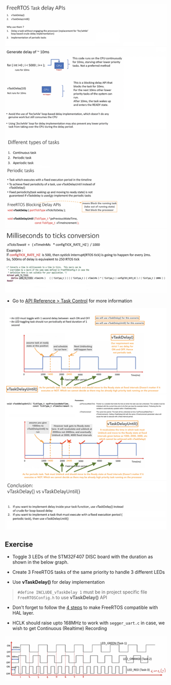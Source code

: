 <img src="images/task_delay_api.png" alt="FreeRTOS Task Delays APIs" title="FreeRTOS Task Delays APIs">       
		 
		 
<img src="images/task_delay_api2.png" alt="FreeRTOS Task Delays APIs" title="FreeRTOS Task Delays APIs">   
    
    
<img src="images/task_delay_api3.png" alt="FreeRTOS Task Delays APIs" title="FreeRTOS Task Delays APIs">         
		 
		 
<img src="images/task_delay_api4.png" alt="FreeRTOS Task Delays APIs" title="FreeRTOS Task Delays APIs">         
		 
		 
* Go to [API Reference > Task Control](https://freertos.org/a00112.html) for more information   
    
    
<img src="images/task_delay_api5.png" alt="FreeRTOS Task Delays APIs" title="FreeRTOS Task Delays APIs">         
		 
		 
<img src="images/task_delay_api6.png" alt="FreeRTOS Task Delays APIs" title="FreeRTOS Task Delays APIs">       
		 
		 
<img src="images/task_delay_api7.png" alt="FreeRTOS Task Delays APIs" title="FreeRTOS Task Delays APIs">         
		 
		 
		 
## Exercise   
     
* Toggle 3 LEDs of the STM32F407 DISC board with the duration as shown in the below graph.    
    
* Create 3 FreeRTOS tasks of the same priority to handle 3 different LEDs    
    
* Use **vTaskDelay()** for delay implementation    
    
>	`#define INCLUDE_vTaskDelay	1` must be in project specific file `FreeRTOSConfig.h` to use **vTaskDelay()** API   
   
* Don't forget to follow the [4 steps](https://github.com/noargs/ARM-cortex-m-FreeRTOS-stm32fx/tree/main/02_led_tasks#incorporating-freertos-with-hal-layer) to make FreeRTOS compatible with HAL layer.   
    
* HCLK should raise upto 168MHz to work with `segger_uart.c` in case, we wish to get Continuous (Realtime) Recording	  
		 
		 
<img src="images/exercise_3.png" alt="Exercise 3" title="Exercise 3">         
		 
     
		  	 						 		 
		     
		 
	
    
    
    
    
    
    
    
    
    
  
    
    
    
    
    
    
    
    

     
     

     
     

     
    
    